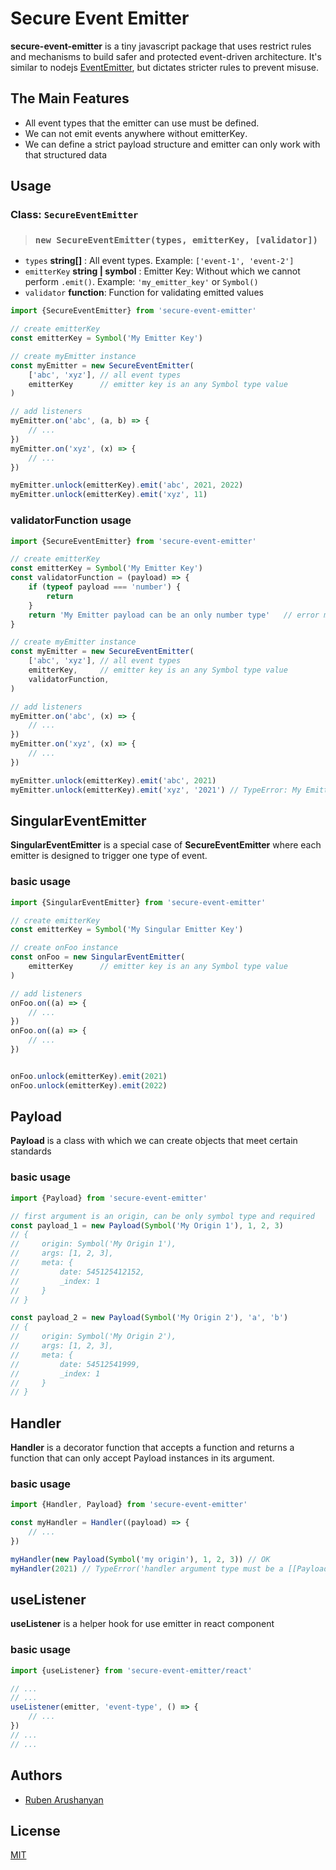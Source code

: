 # Secure Event Emitter

**secure-event-emitter** is a tiny javascript package that uses restrict rules and mechanisms to build safer and protected event-driven architecture. It's similar to nodejs [EventEmitter](https://nodejs.org/api/events.html), but dictates stricter rules to prevent misuse.

## The Main Features

- All event types that the emitter can use must be defined․
- We can not emit events anywhere without emitterKey․
- We can define a strict payload structure and emitter can only work with that structured data

## Usage

### Class:  `SecureEventEmitter`

> ### `new SecureEventEmitter(types, emitterKey, [validator])`

- `types` **string[]**  : All event types․ Example: `['event-1', 'event-2']`
- `emitterKey` **string | symbol** : Emitter Key: Without which we cannot perform `.emit()`. Example: `'my_emitter_key'` or `Symbol()`
- `validator` **function**: Function for validating emitted values

```js
import {SecureEventEmitter} from 'secure-event-emitter'

// create emitterKey
const emitterKey = Symbol('My Emitter Key')

// create myEmitter instance
const myEmitter = new SecureEventEmitter(
    ['abc', 'xyz'], // all event types
    emitterKey      // emitter key is an any Symbol type value
)

// add listeners
myEmitter.on('abc', (a, b) => {
    // ...
})
myEmitter.on('xyz', (x) => {
    // ...
})

myEmitter.unlock(emitterKey).emit('abc', 2021, 2022)
myEmitter.unlock(emitterKey).emit('xyz', 11)

```

### validatorFunction usage

```js
import {SecureEventEmitter} from 'secure-event-emitter'

// create emitterKey
const emitterKey = Symbol('My Emitter Key')
const validatorFunction = (payload) => {
    if (typeof payload === 'number') {
        return
    }
    return 'My Emitter payload can be an only number type'   // error message
}

// create myEmitter instance
const myEmitter = new SecureEventEmitter(
    ['abc', 'xyz'], // all event types
    emitterKey,     // emitter key is an any Symbol type value
    validatorFunction,
)

// add listeners
myEmitter.on('abc', (x) => {
    // ...
})
myEmitter.on('xyz', (x) => {
    // ...
})

myEmitter.unlock(emitterKey).emit('abc', 2021)
myEmitter.unlock(emitterKey).emit('xyz', '2021') // TypeError: My Emitter payload can be an only number type

```

## SingularEventEmitter

**SingularEventEmitter** is a special case of **SecureEventEmitter** where each emitter is designed to trigger one type of event․

### basic usage

```js
import {SingularEventEmitter} from 'secure-event-emitter'

// create emitterKey
const emitterKey = Symbol('My Singular Emitter Key')

// create onFoo instance
const onFoo = new SingularEventEmitter(
    emitterKey      // emitter key is an any Symbol type value
)

// add listeners
onFoo.on((a) => {
    // ...
})
onFoo.on((a) => {
    // ...
})


onFoo.unlock(emitterKey).emit(2021)
onFoo.unlock(emitterKey).emit(2022)

```

## Payload

**Payload** is a class with which we can create objects that meet certain standards

### basic usage

```js
import {Payload} from 'secure-event-emitter'

// first argument is an origin, can be only symbol type and required
const payload_1 = new Payload(Symbol('My Origin 1'), 1, 2, 3)
// {
//     origin: Symbol('My Origin 1'),
//     args: [1, 2, 3],
//     meta: {
//         date: 545125412152,
//         _index: 1
//     }
// }

const payload_2 = new Payload(Symbol('My Origin 2'), 'a', 'b')
// {
//     origin: Symbol('My Origin 2'),
//     args: [1, 2, 3],
//     meta: {
//         date: 54512541999,
//         _index: 1
//     }
// }

```

## Handler

**Handler** is a decorator function that accepts a function and returns a function that can only accept Payload instances in its argument.

### basic usage

```js
import {Handler, Payload} from 'secure-event-emitter'

const myHandler = Handler((payload) => {
    // ...
})

myHandler(new Payload(Symbol('my origin'), 1, 2, 3)) // OK
myHandler(2021) // TypeError('handler argument type must be a [[Payload]] class objects')


```

## useListener

**useListener** is a helper hook for use emitter in react component

### basic usage

```js
import {useListener} from 'secure-event-emitter/react'

// ...
// ...
useListener(emitter, 'event-type', () => {
    // ...
})
// ...
// ...


```

## Authors

- [Ruben Arushanyan](https://github.com/ruben-arushanyan)

## License

[MIT](https://github.com/ruben-arushanyan/secure-event-emitter/blob/master/LICENSE)
